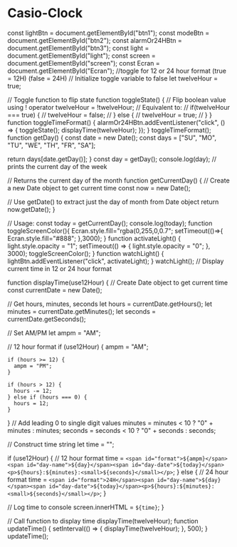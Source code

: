 # Casio-Clock
const lightBtn = document.getElementById("btn1");
  const modeBtn = document.getElementById("btn2");
  const alarmOr24HBtn = document.getElementById("btn3");
  const light = document.getElementById("light");
  const screen = document.getElementById("screen");
  const Ecran = document.getElementById("Ecran");
  //toggle for 12 or 24 hour format (true = 12H) (false = 24H)
  // Initialize toggle variable to false
  let twelveHour = true;

// Toggle function to flip state
function toggleState() {
  // Flip boolean value using ! operator
  twelveHour = !twelveHour;
  // Equivalent to:
  // if(twelveHour === true) {
  //   twelveHour = false;
  // } else {
  //   twelveHour = true;
  // }
}
function toggleTimeFormat() {
  alarmOr24HBtn.addEventListener("click", () => {
    toggleState();
    displayTime(twelveHour);
  });
}
toggleTimeFormat();
function getDay() {
  const date = new Date();
  const days = ["SU", "MO", "TU", "WE", "TH", "FR", "SA"];

  return days[date.getDay()];
}
const day = getDay();
console.log(day); // prints the current day of the week

// Returns the current day of the month
function getCurrentDay() {
  // Create a new Date object to get current time
  const now = new Date();

  // Use getDate() to extract just the day of month from Date object
  return now.getDate();
}

// Usage:
const today = getCurrentDay();
console.log(today);
function toggleScreenColor(){
  Ecran.style.fill="rgba(0,255,0,0.7";
  setTimeout(()=>{
    Ecran.style.fill="#888"; 
  },3000);
}
function activateLight() {
  light.style.opacity = "1";
  setTimeout(() => {
    light.style.opacity = "0";
  }, 3000);
  toggleScreenColor();
}
function watchLight() {
  lightBtn.addEventListener("click", activateLight);
}
watchLight();
// Display current time in 12 or 24 hour format

function displayTime(use12Hour) {
  // Create Date object to get current time
  const currentDate = new Date();

  // Get hours, minutes, seconds
  let hours = currentDate.getHours();
  let minutes = currentDate.getMinutes();
  let seconds = currentDate.getSeconds();

  // Set AM/PM
  let ampm = "AM";

  // 12 hour format
  if (use12Hour) {
    ampm = "AM";

    if (hours >= 12) {
      ampm = "PM";
    }

    if (hours > 12) {
      hours -= 12;
    } else if (hours === 0) {
      hours = 12;
    }
  }
  // Add leading 0 to single digit values
  minutes = minutes < 10 ? "0" + minutes : minutes;
  seconds = seconds < 10 ? "0" + seconds : seconds;

  // Construct time string
  let time = "";

  if (use12Hour) {
    // 12 hour format
    time = `<span id="format">${ampm}</span><span id="day-name">${day}</span><span id="day-date">${today}</span><p>${hours}:${minutes}:<small>${seconds}</small></p>`;
  } else {
    // 24 hour format
    time = `<span id="format">24H</span><span id="day-name">${day}</span><span id="day-date">${today}</span><p>${hours}:${minutes}:<small>${seconds}</small></p>`;
  }

  // Log time to console
  screen.innerHTML = `${time}`;
}

// Call function to display time
displayTime(twelveHour);
function updateTime() {
  setInterval(() => {
    displayTime(twelveHour);
  }, 500);
}
updateTime();
